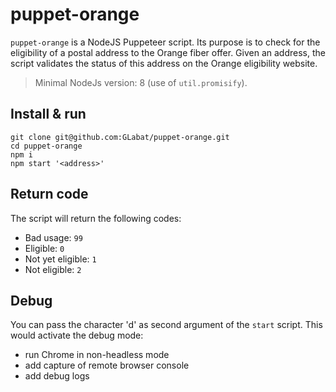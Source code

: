 # puppet-orange

`puppet-orange` is a NodeJS Puppeteer script. Its purpose is to check for the eligibility of a postal address to the Orange fiber offer.
Given an address, the script validates the status of this address on the Orange eligibility website.
> Minimal NodeJs version: 8 (use of `util.promisify`).

## Install & run

```shell
git clone git@github.com:GLabat/puppet-orange.git
cd puppet-orange
npm i
npm start '<address>'
```

## Return code

The script will return the following codes:

* Bad usage: `99`
* Eligible: `0`
* Not yet eligible: `1`
* Not eligible: `2`

## Debug

You can pass the character 'd' as second argument of the `start` script. This would activate the debug mode:

* run Chrome in non-headless mode
* add capture of remote browser console
* add debug logs